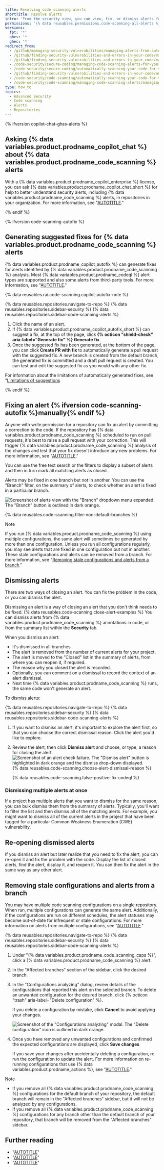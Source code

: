 ```yaml
---
title: Resolving code scanning alerts
shortTitle: Resolve alerts
intro: 'From the security view, you can view, fix, or dismiss alerts for potential vulnerabilities or errors in your project''s code.'
permissions: '{% data reusables.permissions.code-scanning-all-alerts %}'
versions:
  fpt: '*'
  ghes: '*'
  ghec: '*'
redirect_from:
  - /github/managing-security-vulnerabilities/managing-alerts-from-automated-code-scanning
  - /github/finding-security-vulnerabilities-and-errors-in-your-code/managing-alerts-from-code-scanning
  - /github/finding-security-vulnerabilities-and-errors-in-your-code/managing-code-scanning-alerts-for-your-repository
  - /code-security/secure-coding/managing-code-scanning-alerts-for-your-repository
  - /code-security/secure-coding/automatically-scanning-your-code-for-vulnerabilities-and-errors/managing-code-scanning-alerts-for-your-repository
  - /github/finding-security-vulnerabilities-and-errors-in-your-code/automatically-scanning-your-code-for-vulnerabilities-and-errors/managing-code-scanning-alerts-for-your-repository
  - /code-security/code-scanning/automatically-scanning-your-code-for-vulnerabilities-and-errors/managing-code-scanning-alerts-for-your-repository
  - /code-security/code-scanning/managing-code-scanning-alerts/managing-code-scanning-alerts-for-your-repository
type: how_to
topics:
  - Advanced Security
  - Code scanning
  - Alerts
  - Repositories
---
```


{% ifversion copilot-chat-ghas-alerts %}

## Asking {% data variables.product.prodname_copilot_chat %} about {% data variables.product.prodname_code_scanning %} alerts

With a {% data variables.product.prodname_copilot_enterprise %} license, you can ask {% data variables.product.prodname_copilot_chat_short %} for help to better understand security alerts, including {% data variables.product.prodname_code_scanning %} alerts, in repositories in your organization. For more information, see "[AUTOTITLE](/copilot/using-github-copilot/asking-github-copilot-questions-in-githubcom#asking-questions-about-alerts-from-github-advanced-security-features)."

{% endif %}

{% ifversion code-scanning-autofix %}

## Generating suggested fixes for {% data variables.product.prodname_code_scanning %} alerts

{% data variables.product.prodname_copilot_autofix %} can generate fixes for alerts identified by {% data variables.product.prodname_code_scanning %} analysis. Most {% data variables.product.prodname_codeql %} alert types are supported and also some alerts from third-party tools. For more information, see "[AUTOTITLE](/code-security/code-scanning/managing-code-scanning-alerts/responsible-use-autofix-code-scanning)."

{% data reusables.rai.code-scanning.copilot-autofix-note %}

{% data reusables.repositories.navigate-to-repo %}
{% data reusables.repositories.sidebar-security %}
{% data reusables.repositories.sidebar-code-scanning-alerts %}
1. Click the name of an alert.
1. If {% data variables.product.prodname_copilot_autofix_short %} can suggest a fix, at the top of the page, click **{% octicon "shield-check" aria-label="Generate fix" %} Generate fix**.
1. Once the suggested fix has been generated, at the bottom of the page, you can click **Create PR with fix** to automatically generate a pull request with the suggested fix.
A new branch is created from the default branch, the generated fix is committed and a draft pull request is created. You can test and edit the suggested fix as you would with any other fix.

For information about the limitations of automatically generated fixes, see "[Limitations of suggestions](/code-security/code-scanning/managing-code-scanning-alerts/about-autofix-for-codeql-code-scanning#limitations-of-suggestions)

{% endif %}

## Fixing an alert {% ifversion code-scanning-autofix %}manually{% endif %}

Anyone with write permission for a repository can fix an alert by committing a correction to the code. If the repository has {% data variables.product.prodname_code_scanning %} scheduled to run on pull requests, it's best to raise a pull request with your correction. This will trigger {% data variables.product.prodname_code_scanning %} analysis of the changes and test that your fix doesn't introduce any new problems. For more information, see "[AUTOTITLE](/code-security/code-scanning/managing-code-scanning-alerts/triaging-code-scanning-alerts-in-pull-requests)."

You can use the free text search or the filters to display a subset of alerts and then in turn mark all matching alerts as closed.

Alerts may be fixed in one branch but not in another. You can use the "Branch" filter, on the summary of alerts, to check whether an alert is fixed in a particular branch.

![Screenshot of alerts view with the "Branch" dropdown menu expanded. The "Branch" button is outlined in dark orange.](/assets/images/help/repository/code-scanning-branch-filter.png)

{% data reusables.code-scanning.filter-non-default-branches %}

> [!NOTE]
> If you run {% data variables.product.prodname_code_scanning %} using multiple configurations, the same alert will sometimes be generated by more than one configuration. Unless you run all configurations regularly, you may see alerts that are fixed in one configuration but not in another. These stale configurations and alerts can be removed from a branch. For more information, see "[Removing stale configurations and alerts from a branch](#removing-stale-configurations-and-alerts-from-a-branch)."

## Dismissing alerts

There are two ways of closing an alert. You can fix the problem in the code, or you can dismiss the alert.

Dismissing an alert is a way of closing an alert that you don't think needs to be fixed. {% data reusables.code-scanning.close-alert-examples %} You can dismiss alerts from {% data variables.product.prodname_code_scanning %} annotations in code, or from the summary list within the **Security** tab.

When you dismiss an alert:

* It's dismissed in all branches.
* The alert is removed from the number of current alerts for your project.
* The alert is moved to the "Closed" list in the summary of alerts, from where you can reopen it, if required.
* The reason why you closed the alert is recorded.
* Optionally, you can comment on a dismissal to record the context of an alert dismissal.
* Next time {% data variables.product.prodname_code_scanning %} runs, the same code won't generate an alert.

To dismiss alerts:

{% data reusables.repositories.navigate-to-repo %}
{% data reusables.repositories.sidebar-security %}
{% data reusables.repositories.sidebar-code-scanning-alerts %}
1. If you want to dismiss an alert, it's important to explore the alert first, so that you can choose the correct dismissal reason. Click the alert you'd like to explore.
1. Review the alert, then click **Dismiss alert** and choose, or type, a reason for closing the alert.
   ![Screenshot of an alert check failure. The "Dismiss alert" button is highlighted in dark orange and the dismiss drop-down displayed. ](/assets/images/help/repository/code-scanning-alert-dropdown-reason.png)
   {% data reusables.code-scanning.choose-alert-dismissal-reason %}

   {% data reusables.code-scanning.false-positive-fix-codeql %}

### Dismissing multiple alerts at once

If a project has multiple alerts that you want to dismiss for the same reason, you can bulk dismiss them from the summary of alerts. Typically, you'll want to filter the list and then dismiss all of the matching alerts. For example, you might want to dismiss all of the current alerts in the project that have been tagged for a particular Common Weakness Enumeration (CWE) vulnerability.

## Re-opening dismissed alerts

If you dismiss an alert but later realize that you need to fix the alert, you can re-open it and fix the problem with the code. Display the list of closed alerts, find the alert, display it, and reopen it. You can then fix the alert in the same way as any other alert.

## Removing stale configurations and alerts from a branch

You may have multiple code scanning configurations on a single repository. When run, multiple configurations can generate the same alert. Additionally, if the configurations are run on different schedules, the alert statuses may become out-of-date for infrequent or stale configurations. For more information on alerts from multiple configurations, see "[AUTOTITLE](/code-security/code-scanning/managing-code-scanning-alerts/about-code-scanning-alerts#about-alerts-from-multiple-configurations)."

{% data reusables.repositories.navigate-to-repo %}
{% data reusables.repositories.sidebar-security %}
{% data reusables.repositories.sidebar-code-scanning-alerts %}
1. Under "{% data variables.product.prodname_code_scanning_caps %}", click a {% data variables.product.prodname_code_scanning %} alert.
1. In the "Affected branches" section of the sidebar, click the desired branch.
1. In the "Configurations analyzing" dialog, review details of the configurations that reported this alert on the selected branch. To delete an unwanted configuration for the desired branch, click {% octicon "trash" aria-label="Delete configuration" %}.

   If you delete a configuration by mistake, click **Cancel** to avoid applying your changes.

   ![Screenshot of the "Configurations analyzing" modal. The "Delete configuration" icon is outlined in dark orange.](/assets/images/help/repository/code-scanning-remove-configuration.png)

1. Once you have removed any unwanted configurations and confirmed the expected configurations are displayed, click **Save changes**.

   If you save your changes after accidentally deleting a configuration, re-run the configuration to update the alert. For more information on re-running configurations that use {% data variables.product.prodname_actions %}, see "[AUTOTITLE](/actions/managing-workflow-runs/re-running-workflows-and-jobs#re-running-all-the-jobs-in-a-workflow)."

> [!NOTE]
> * If you remove all {% data variables.product.prodname_code_scanning %} configurations for the default branch of your repository, the default branch will remain in the "Affected branches" sidebar, but it will not be analyzed by any configurations.
> * If you remove all {% data variables.product.prodname_code_scanning %} configurations for any branch other than the default branch of your repository, that branch will be removed from the "Affected branches" sidebar.

## Further reading

* "[AUTOTITLE](/code-security/code-scanning/managing-code-scanning-alerts/triaging-code-scanning-alerts-in-pull-requests)"
* "[AUTOTITLE](/code-security/code-scanning/enabling-code-scanning/configuring-default-setup-for-code-scanning)"
* "[AUTOTITLE](/code-security/code-scanning/integrating-with-code-scanning/about-integration-with-code-scanning)"
